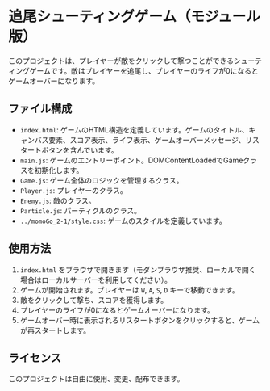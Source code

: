 # 追尾シューティングゲーム（モジュール版）


このプロジェクトは、プレイヤーが敵をクリックして撃つことができるシューティングゲームです。敵はプレイヤーを追尾し、プレイヤーのライフが0になるとゲームオーバーになります。

## ファイル構成

- `index.html`: ゲームのHTML構造を定義しています。ゲームのタイトル、キャンバス要素、スコア表示、ライフ表示、ゲームオーバーメッセージ、リスタートボタンを含んでいます。
- `main.js`: ゲームのエントリーポイント。DOMContentLoadedでGameクラスを初期化します。
- `Game.js`: ゲーム全体のロジックを管理するクラス。
- `Player.js`: プレイヤーのクラス。
- `Enemy.js`: 敵のクラス。
- `Particle.js`: パーティクルのクラス。
- `../momoGo_2-1/style.css`: ゲームのスタイルを定義しています。

## 使用方法

1. `index.html` をブラウザで開きます（モダンブラウザ推奨、ローカルで開く場合はローカルサーバーを利用してください）。
2. ゲームが開始されます。プレイヤーは `W`, `A`, `S`, `D` キーで移動できます。
3. 敵をクリックして撃ち、スコアを獲得します。
4. プレイヤーのライフが0になるとゲームオーバーになります。
5. ゲームオーバー時に表示されるリスタートボタンをクリックすると、ゲームが再スタートします。

## ライセンス

このプロジェクトは自由に使用、変更、配布できます。 